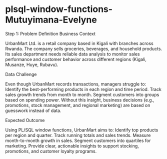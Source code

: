 # plsql-window-functions-Mutuyimana-Evelyne
Step 1: Problem Definition
Business Context

UrbanMart Ltd. is a retail company based in Kigali with branches across Rwanda. The company sells groceries, beverages, and household products.
Its sales department needs reliable data analysis to monitor sales performance and customer behavior across different regions (Kigali, Musanze, Huye, Rubavu).

Data Challenge

Even though UrbanMart records transactions, managers struggle to:
Identify the best-performing products in each region and time period.
Track sales growth trends from month to month.
Segment customers into groups based on spending power.
Without this insight, business decisions (e.g., promotions, stock management, and regional marketing) are based on guesswork instead of data.

Expected Outcome

Using PL/SQL window functions, UrbanMart aims to:
Identify top products per region and quarter.
Track running totals and sales trends.
Measure month-to-month growth in sales.
Segment customers into quartiles for marketing.
Provide clear, actionable insights to support stocking, promotions, and customer loyalty programs.
